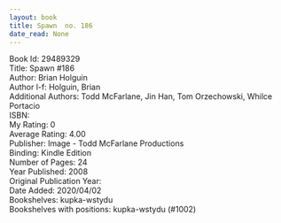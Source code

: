 ```yaml
---
layout: book
title: Spawn  no. 186
date_read: None
---
```


Book Id: 29489329<br />
Title: Spawn #186<br />
Author: Brian Holguin<br />
Author l-f: Holguin, Brian<br />
Additional Authors: Todd McFarlane, Jin Han, Tom Orzechowski, Whilce Portacio<br />
ISBN: <br />
My Rating: 0<br />
Average Rating: 4.00<br />
Publisher: Image - Todd McFarlane Productions<br />
Binding: Kindle Edition<br />
Number of Pages: 24<br />
Year Published: 2008<br />
Original Publication Year: <br />
Date Added: 2020/04/02<br />
Bookshelves: kupka-wstydu<br />
Bookshelves with positions: kupka-wstydu (#1002)<br />

